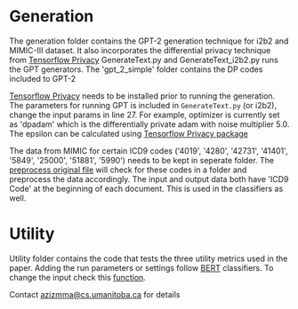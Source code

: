 # Generation 
The generation folder contains the GPT-2 generation technique for i2b2 and MIMIC-III dataset. It also incorporates the differential privacy technique from [Tensorflow Privacy](https://github.com/tensorflow/privacy)
GenerateText.py and GenerateText_i2b2.py runs the GPT generators. The 'gpt_2_simple' folder contains the DP codes included to GPT-2

[Tensorflow Privacy](https://github.com/tensorflow/privacy)  needs to be installed prior to running the generation. The parameters for running GPT is included in `GenerateText.py` (or i2b2), change the input params in line 27. For example, optimizer is currently set as 'dpadam' which is the differentially private adam with noise multiplier 5.0. The epsilon can be calculated using [Tensorflow Privacy package](https://github.com/tensorflow/privacy/tree/master/tensorflow_privacy/privacy/analysis)

The data from MIMIC for certain ICD9 codes ('4019', '4280', '42731', '41401', '5849', '25000', '51881', '5990') needs to be kept in seperate folder. The [preprocess original file](https://github.com/mominbuet/GenerateEHRs/blob/master/Utility/preprocess_original.py) will check for these codes in a folder and preprocess the data accordingly.  The input and output data both have 'ICD9 Code' at the beginning of each document. This is used in the classifiers as well. 

# Utility
Utility folder contains the code that tests the three utility metrics used in the paper. Adding the run parameters or settings follow [BERT](https://github.com/google-research/bert) classifiers. To change the input check this [function](https://github.com/mominbuet/GenerateEHRs/blob/fcdc74c5f66d9fb2de2ebbb0b57c1ff0e3be4b03/Utility/ICD9Classifier.py#L254). 

Contact azizmma@cs.umanitoba.ca for details
